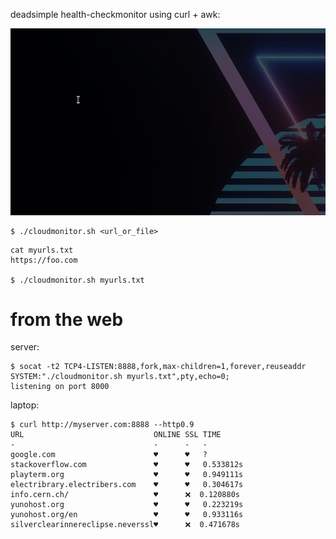 deadsimple health-checkmonitor using curl + awk:

![](demo.gif)

```shell
$ ./cloudmonitor.sh <url_or_file>
```

```shell
cat myurls.txt
https://foo.com

$ ./cloudmonitor.sh myurls.txt
```

# from the web


server:
```
$ socat -t2 TCP4-LISTEN:8888,fork,max-children=1,forever,reuseaddr SYSTEM:"./cloudmonitor.sh myurls.txt",pty,echo=0;
listening on port 8000
```

laptop:
```
$ curl http://myserver.com:8888 --http0.9
URL                             ONLINE SSL TIME
-                               -      -   -
google.com                      ♥      ♥   ?
stackoverflow.com               ♥      ♥   0.533812s
playterm.org                    ♥      ♥   0.949111s
electribrary.electribers.com    ♥      ♥   0.304617s
info.cern.ch/                   ♥      ❌  0.120880s
yunohost.org                    ♥      ♥   0.223219s
yunohost.org/en                 ♥      ♥   0.933116s
silverclearinnereclipse.neverssl♥      ❌  0.471678s

```
